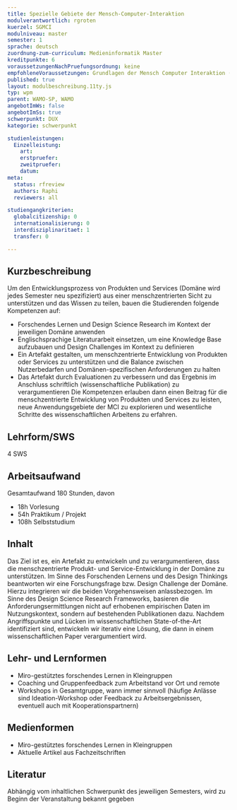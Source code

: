 ```yaml
---
title: Spezielle Gebiete der Mensch-Computer-Interaktion
modulverantwortlich: rgroten
kuerzel: SGMCI
modulniveau: master
semester: 1
sprache: deutsch
zuordnung-zum-curriculum: Medieninformatik Master
kreditpunkte: 6
voraussetzungenNachPruefungsordnung: keine
empfohleneVoraussetzungen: Grundlagen der Mensch Computer Interaktion (MCI) oder vergleichbares Wissen
published: true
layout: modulbeschreibung.11ty.js
typ: wpm
parent: WAMO-SP, WAMO
angebotImWs: false
angebotImSs: true
schwerpunkt: DUX
kategorie: schwerpunkt

studienleistungen:
  Einzelleistung:
    art: 
    erstpruefer: 
    zweitpruefer: 
    datum:
meta:
  status: rfreview
  authors: Raphi
  reviewers: all

studiengangkriterien:
  globalcitizenship: 0
  internationalisierung: 0
  interdisziplinaritaet: 1
  transfer: 0

---
```



## Kurzbeschreibung

Um den Entwicklungsprozess von Produkten und Services (Domäne wird jedes Semester neu spezifiziert) aus einer menschzentrierten Sicht zu unterstützen und das Wissen zu teilen, bauen die Studierenden folgende Kompetenzen auf: 
* Forschendes Lernen und Design Science Research im Kontext der jeweiligen Domäne anwenden
* Englischsprachige Literaturarbeit einsetzen, um eine Knowledge Base aufzubauen und Design Challenges im Kontext zu definieren
* Ein Artefakt gestalten, um menschzentrierte Entwicklung von Produkten oder Services zu unterstützen und die Balance zwischen Nutzerbedarfen und Domänen-spezifischen Anforderungen zu halten
* Das Artefakt durch Evaluationen zu verbessern und das Ergebnis im Anschluss schriftlich (wissenschaftliche Publikation) zu verargumentieren
Die Kompetenzen erlauben dann einen Beitrag für die menschzentrierte Entwicklung von Produkten und Services zu leisten, neue Anwendungsgebiete der MCI zu explorieren und wesentliche Schritte des wissenschaftlichen Arbeitens zu erfahren.

## Lehrform/SWS 
4 SWS

## Arbeitsaufwand 
Gesamtaufwand 180 Stunden, davon
- 18h Vorlesung
- 54h Praktikum / Projekt
- 108h Selbststudium

## Inhalt

Das Ziel ist es, ein Artefakt zu entwickeln und zu verargumentieren, dass die menschzentrierte Produkt- und Service-Entwicklung in der Domäne zu unterstützen. Im Sinne des Forschenden Lernens und des Design Thinkings beantworten wir eine Forschungsfrage bzw. Design Challenge der Domäne. Hierzu integrieren wir die beiden Vorgehensweisen anlassbezogen. Im Sinne des Design Science Research Frameworks, basieren die Anforderungsermittlungen nicht auf erhobenen empirischen Daten im Nutzungskontext, sondern auf bestehenden Publikationen dazu. Nachdem Angriffspunkte und Lücken im wissenschaftlichen State-of-the-Art identifiziert sind, entwickeln wir iterativ eine Lösung, die dann in einem wissenschaftlichen Paper verargumentiert wird.

## Lehr- und Lernformen
* Miro-gestütztes forschendes Lernen in Kleingruppen
* Coaching und Gruppenfeedback zum Arbeitstand vor Ort und remote
* Workshops in Gesamtgruppe, wann immer sinnvoll (häufige Anlässe sind Ideation-Workshop oder Feedback zu Arbeitsergebnissen, eventuell auch mit Kooperationspartnern)

## Medienformen

* Miro-gestütztes forschendes Lernen in Kleingruppen
* Aktuelle Artikel aus Fachzeitschriften

## Literatur

Abhängig vom inhaltlichen Schwerpunkt des jeweiligen Semesters, wird zu Beginn der Veranstaltung bekannt gegeben
